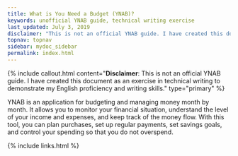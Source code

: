 ```yaml
---
title: What is You Need a Budget (YNAB)?
keywords: unofficial YNAB guide, technical writing exercise
last_updated: July 3, 2019
disclaimer: "This is not an official YNAB guide. I have created this document to demonstrate my technical writing skills."
topnav: topnav
sidebar: mydoc_sidebar
permalink: index.html
---
```


{% include callout.html content="**Disclaimer**: This is not an official YNAB guide. I have created this document as an exercise in technical writing to demonstrate my English proficiency and writing skills." type="primary" %}

YNAB is an application for budgeting and managing money month by month. It allows you to monitor your financial situation, understand the level of your income and expenses, and keep track of the money flow. With this tool, you can plan purchases, set up regular payments, set savings goals, and control your spending so that you do not overspend.

{% include links.html %}
